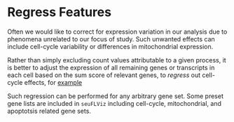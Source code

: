 # Regress Features

Often we would like to correct for expression variation in our analysis due to phenomena unrelated to our focus of study. Such unwanted effects can include cell-cycle variability or differences in mitochondrial expression. 

Rather than simply excluding count values attributable to a given process, it is better to adjust the expression of all remaining genes or transcripts in each cell based on the sum score of relevant genes, to _regress_ out cell-cycle effects, for [example](https://satijalab.org/seurat/v3.0/cell_cycle_vignette.html)

Such regression can be performed for any arbitrary gene set. Some preset gene lists are included in `seuFLViz` including cell-cycle, mitochondrial, and apoptotsis related gene sets. 
